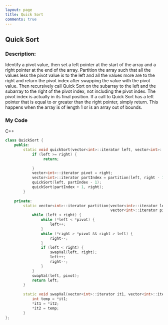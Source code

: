 ```yaml
---
layout: page
title: Quick Sort
comments: true
---
```


## Quick Sort

### Description:
Identify a pivot value, then set a left pointer at the start of the array and a right pointer at the end of the array.
Partition the array such that all the values less the pivot value is to the left and all the values more are to the right
and return the pivot index after swapping the value with the pivot value. 
Then recursively call Quick Sort on the subarray to the left and the subarray to the right of the pivot index, 
not including the pivot index. The pivot index is actually in its final position. If a call to Quick Sort has a left pointer
that is equal to or greater than the right pointer, simply return. This happens when the array is of length 1 or is an array
out of bounds.  
  
### My Code  
C++  
```c++
class QuickSort {
    public:
        static void quickSort(vector<int>::iterator left, vector<int>::iterator right) {
            if (left >= right) { 
                 return; 
                
            }
            vector<int>::iterator pivot = right;
            vector<int>::iterator partIndex = partition(left, right - 1, pivot);
            quickSort(left, partIndex - 1);
            quickSort(partIndex + 1, right);
        }
        
    private:
        static vector<int>::iterator partition(vector<int>::iterator left, vector<int>::iterator right, 
                                               vector<int>::iterator pivot) {
            while (left < right) {
                while (*left < *pivot) { 
                    left++; 
                }
                while (*right > *pivot && right > left) { 
                    right--; 
                }
                if (left < right) { 
                    swapVal(left, right);
                    left++;
                    right--;
                }
            }
            swapVal(left, pivot);
            return left;
        }
        
        static void swapVal(vector<int>::iterator it1, vector<int>::iterator it2) {
            int temp = *it1;
            *it1 = *it2;
            *it2 = temp;
        }
};
```
